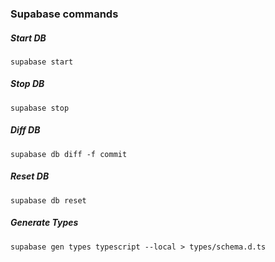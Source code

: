 ### Supabase commands

##### Start DB

```
supabase start
```

##### Stop DB

```
supabase stop
```

##### Diff DB

```
supabase db diff -f commit
```

##### Reset DB

```
supabase db reset
```

##### Generate Types

```
supabase gen types typescript --local > types/schema.d.ts
```
